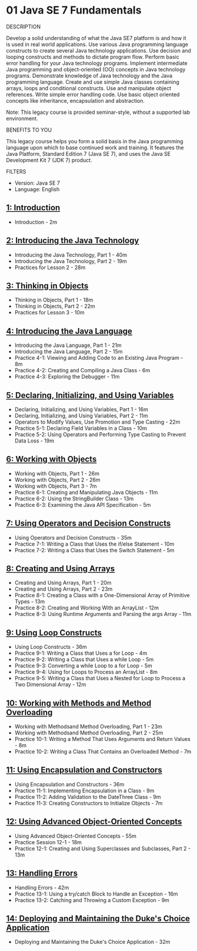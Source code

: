 # 01 Java SE 7 Fundamentals

DESCRIPTION

Develop a solid understanding of what the Java SE7 platform is and how it is used in real world applications. Use various Java programming language constructs to create several Java technology applications. Use decision and looping constructs and methods to dictate program flow. Perform basic error handling for your Java technology programs. Implement intermediate Java programming and object-oriented (OO) concepts in Java technology programs. Demonstrate knowledge of Java technology and the Java programming language. Create and use simple Java classes containing arrays, loops and conditional constructs. Use and manipulate object references. Write simple error handling code. Use basic object oriented concepts like inheritance, encapsulation and abstraction.

Note: This legacy course is provided seminar-style, without a supported lab environment.

BENEFITS TO YOU

This legacy course helps you form a solid basis in the Java programming language upon which to base continued work and training. It features the Java Platform, Standard Edition 7 (Java SE 7), and uses the Java SE Development Kit 7 (JDK 7) product.

FILTERS

* Version: Java SE 7
* Language: English

## [1: Introduction](01-Java-SE-7-Fundamentals/01-Introduction.md)

   * Introduction - 2m

## [2: Introducing the Java Technology](01-Java-SE-7-Fundamentals/02-Introducing-the-Java-Technology.md)

   * Introducing the Java Technology, Part 1 - 40m
   * Introducing the Java Technology, Part 2 - 19m
   * Practices for Lesson 2 - 28m

## [3: Thinking in Objects](01-Java-SE-7-Fundamentals/03-Thinking-in-Objects.md)

   * Thinking in Objects, Part 1 - 18m
   * Thinking in Objects, Part 2 - 22m
   * Practices for Lesson 3 - 10m

## [4: Introducing the Java Language](01-Java-SE-7-Fundamentals/04-Introducing-the-Java-Language.md)

   * Introducing the Java Language, Part 1 - 21m
   * Introducing the Java Language, Part 2 - 15m
   * Practice 4-1: Viewing and Adding Code to an Existing Java Program - 8m
   * Practice 4-2: Creating and Compiling a Java Class - 6m
   * Practice 4-3: Exploring the Debugger - 11m

## [5: Declaring, Initializing, and Using Variables](01-Java-SE-7-Fundamentals/05-Declaring-Initializing-and-Using-Variables.md)

   * Declaring, Initializing, and Using Variables, Part 1 - 16m
   * Declaring, Initializing, and Using Variables, Part 2 - 11m
   * Operators to Modify Values, Use Promotion and Type Casting - 22m
   * Practice 5-1: Declaring Field Variables in a Class - 10m
   * Practice 5-2: Using Operators and Performing Type Casting to Prevent Data Loss - 19m

## [6: Working with Objects](01-Java-SE-7-Fundamentals/06-Working-with-Objects.md)

   * Working with Objects, Part 1 - 26m
   * Working with Objects, Part 2 - 26m
   * Working with Objects, Part 3 - 7m
   * Practice 6-1: Creating and Manipulating Java Objects - 11m
   * Practice 6-2: Using the StringBuilder Class - 13m
   * Practice 6-3: Examining the Java API Specification - 5m

## [7: Using Operators and Decision Constructs](01-Java-SE-7-Fundamentals/07-Using-Operators-and-Decision-Constructs.md)

   * Using Operators and Decision Constructs - 35m
   * Practice 7-1: Writing a Class that Uses the if/else Statement - 10m
   * Practice 7-2: Writing a Class that Uses the Switch Statement - 5m
 
## [8: Creating and Using Arrays](01-Java-SE-7-Fundamentals/08-Creating-and-Using-Arrays.md)

   * Creating and Using Arrays, Part 1 - 20m
   * Creating and Using Arrays, Part 2 - 23m
   * Practice 8-1: Creating a Class with a One-Dimensional Array of Primitive Types - 13m
   * Practice 8-2: Creating and Working With an ArrayList - 12m
   * Practice 8-3: Using Runtime Arguments and Parsing the args Array - 11m

## [9: Using Loop Constructs](01-Java-SE-7-Fundamentals/09-Using-Loop-Constructs.md)

   * Using Loop Constructs - 36m
   * Practice 9-1: Writing a Class that Uses a for Loop - 4m
   * Practice 9-2: Writing a Class that Uses a while Loop - 5m
   * Practice 9-3: Converting a while Loop to a for Loop - 5m
   * Practice 9-4: Using for Loops to Process an ArrayList - 8m
   * Practice 9-5: Writing a Class that Uses a Nested for Loop to Process a Two Dimensional Array - 12m

## [10: Working with Methods and Method Overloading](01-Java-SE-7-Fundamentals/10-Working-with-Methods-and-Method-Overloading.md)

   * Working with Methodsand Method Overloading, Part 1 - 23m
   * Working with Methodsand Method Overloading, Part 2 - 25m
   * Practice 10-1: Writing a Method That Uses Arguments and Return Values - 8m
   * Practice 10-2: Writing a Class That Contains an Overloaded Method - 7m

## [11: Using Encapsulation and Constructors](01-Java-SE-7-Fundamentals/11-Using-Encapsulation-and-Constructors.md)

   * Using Encapsulation and Constructors - 36m
   * Practice 11-1: Implementing Encapsulation in a Class - 9m
   * Practice 11-2: Adding Validation to the DateThree Class - 9m
   * Practice 11-3: Creating Constructors to Initialize Objects - 7m

## [12: Using Advanced Object-Oriented Concepts](01-Java-SE-7-Fundamentals/12-Using-Advanced-Object-Oriented-Concepts.md)

   * Using Advanced Object-Oriented Concepts - 55m
   * Practice Session 12-1 - 18m
   * Practice 12-1: Creating and Using Superclasses and Subclasses, Part 2 - 13m

## [13: Handling Errors](01-Java-SE-7-Fundamentals/13-Handling-Errors.md)

   * Handling Errors - 42m
   * Practice 13-1: Using a try/catch Block to Handle an Exception - 16m
   * Practice 13-2: Catching and Throwing a Custom Exception - 9m

## [14: Deploying and Maintaining the Duke's Choice Application](01-Java-SE-7-Fundamentals/14-Deploying-and-Maintaining-the-Dukes-Choice-Application.md)

   * Deploying and Maintaining the Duke's Choice Application - 32m
 
